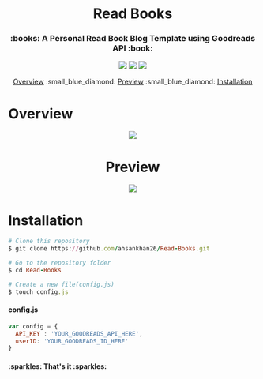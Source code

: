 <h1 id="title" align="center">Read Books</h1>


<h3 align="center">:books: A Personal Read Book Blog Template using Goodreads API :book:</h3>
<p align="center">
  <a href="#title"><img src="https://forthebadge.com/images/badges/made-with-javascript.svg"></a>
  <a href="#title"><img src="https://forthebadge.com/images/badges/built-with-love.svg"></a>
  <a href="#title"><img src="https://forthebadge.com/images/badges/uses-html.svg"></a>
</p>
<p align="center">
  <a href="#overview">Overview</a> :small_blue_diamond:
  <a href="#preview">Preview</a> :small_blue_diamond:
  <a href="#installation">Installation</a>
</p>

<h1 id="overview">Overview</h1>
<p align="center">
<img src="https://user-images.githubusercontent.com/28962172/89716051-6be15100-d9c3-11ea-9dee-183e07866daa.gif"/>
</p>


<h1 id="preview" align="center">Preview</h1>
<p align="center">
  <a href="https://ahsankhan.me/books"><img src="https://forthebadge.com/images/badges/check-it-out.svg"></a>
</p>

<h1 id="installation">Installation</h1>

```ruby
# Clone this repository
$ git clone https://github.com/ahsankhan26/Read-Books.git

# Go to the repository folder
$ cd Read-Books

# Create a new file(config.js)
$ touch config.js
```

<h4>config.js</h4>

```javascript
var config = {
  API_KEY : 'YOUR_GOODREADS_API_HERE',
  userID: 'YOUR_GOODREADS_ID_HERE'
}
```
<h4>:sparkles: That's it :sparkles:</h4>

